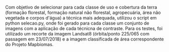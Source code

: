Com objetivo de selecionar para cada classe de uso e cobertura da terra (formação florestal, formação natural não florestal, agropecuária, área não vegetada e corpos d'água) a técnica mais adequada, utilizou o script em python selecao.py, onde foi gerado para cada classe um conjunto de imagens com a aplicação de cada técnicna de contraste.
Para os testes, foi utilizado um recorte da imagem Landsat8 (órbita/ponto 225/065 com passagem em 23/07/2018) e a imagem classificada de área correspondente do Projeto Mapbiomas.
